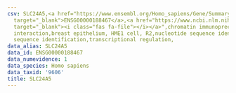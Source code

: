 ```yaml
---
csv: SLC24A5,<a href="https://www.ensembl.org/Homo_sapiens/Gene/Summary?db=core;g=ENSG00000188467"
  target="_blank">ENSG00000188467</a>,<a href="https://www.ncbi.nlm.nih.gov/pubmed/22863008"
  target="_blank"><i class="fas fa-file"></i></a>",chromatin immunoprecipitation assay,direct
  interaction,breast epithelium, HME1 cell, R2,nucleotide sequence identification,nucleotide
  sequence identification,transcriptional regulation,
data_alias: SLC24A5
data_id: ENSG00000188467
data_numevidence: 1
data_species: Homo sapiens
data_taxid: '9606'
title: SLC24A5
---
```

